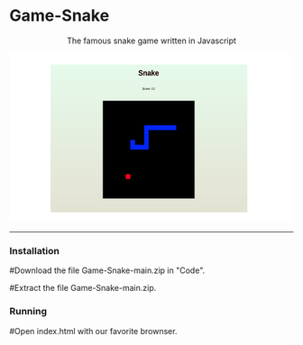 # Game-Snake
<p align="center">
The famous snake game written in Javascript</p>

<img src="./snake_image.png" alt="print_screen" width="500px" height="300px">

<hr>


### Installation

#Download the file Game-Snake-main.zip in "Code".

#Extract the file Game-Snake-main.zip.


### Running

#Open index.html with our favorite brownser.



